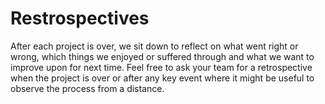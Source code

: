 # Restrospectives

After each project is over, we sit down to reflect on what went right or wrong, which things we enjoyed or suffered through and what we want to improve upon for next time. Feel free to ask your team for a retrospective when the project is over or after any key event where it might be useful to observe the process from a distance.

